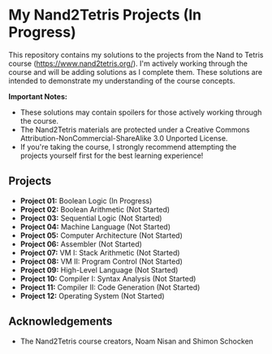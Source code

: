 # My Nand2Tetris Projects (In Progress)

This repository contains my solutions to the projects from the Nand to Tetris course (https://www.nand2tetris.org/). I'm actively working through the course and will be adding solutions as I complete them. These solutions are intended to demonstrate my understanding of the course concepts.

**Important Notes:**

* These solutions may contain spoilers for those actively working through the course.
* The Nand2Tetris materials are protected under a Creative Commons Attribution-NonCommercial-ShareAlike 3.0 Unported License. 
* If you're taking the course, I strongly recommend attempting the projects yourself first for the best learning experience! 

## Projects

* **Project 01:** Boolean Logic (In Progress)
* **Project 02:** Boolean Arithmetic (Not Started)
* **Project 03:** Sequential Logic (Not Started)
* **Project 04:** Machine Language (Not Started)
* **Project 05:** Computer Architecture (Not Started)
* **Project 06:** Assembler (Not Started)
* **Project 07:** VM I: Stack Arithmetic (Not Started) 
* **Project 08:** VM II: Program Control (Not Started)
* **Project 09:** High-Level Language (Not Started)
* **Project 10:** Compiler I: Syntax Analysis (Not Started)
* **Project 11:** Compiler II: Code Generation (Not Started)
* **Project 12:** Operating System (Not Started)

## Acknowledgements 

* The Nand2Tetris course creators, Noam Nisan and Shimon Schocken
